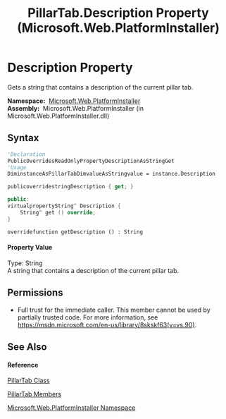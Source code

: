 ﻿---
title: PillarTab.Description Property  (Microsoft.Web.PlatformInstaller)
TOCTitle: Description Property
ms:assetid: P:Microsoft.Web.PlatformInstaller.PillarTab.Description
ms:mtpsurl: https://msdn.microsoft.com/en-us/library/microsoft.web.platforminstaller.pillartab.description(v=VS.90)
ms:contentKeyID: 22049644
ms.date: 05/02/2012
mtps_version: v=VS.90
f1_keywords:
- Microsoft.Web.PlatformInstaller.PillarTab.Description
- Microsoft.Web.PlatformInstaller.PillarTab.get_Description
dev_langs:
- CSharp
- JScript
- VB
- c++
api_location:
- Microsoft.Web.PlatformInstaller.dll
api_name:
- Microsoft.Web.PlatformInstaller.PillarTab.Description
- Microsoft.Web.PlatformInstaller.PillarTab.get_Description
api_type:
- Managed
topic_type:
- apiref
- kbSyntax
product_family_name: VS
ROBOTS: INDEX,FOLLOW
---

# Description Property

Gets a string that contains a description of the current pillar tab.

**Namespace:**  [Microsoft.Web.PlatformInstaller](microsoft-web-platforminstaller-namespace.md)  
**Assembly:**  Microsoft.Web.PlatformInstaller (in Microsoft.Web.PlatformInstaller.dll)

## Syntax

``` vb
'Declaration
PublicOverridesReadOnlyPropertyDescriptionAsStringGet
'Usage
DiminstanceAsPillarTabDimvalueAsStringvalue = instance.Description
```

``` csharp
publicoverridestringDescription { get; }
```

``` c++
public:
virtualpropertyString^ Description {
    String^ get () override;
}
```

``` jscript
overridefunction getDescription () : String
```

#### Property Value

Type: String  
A string that contains a description of the current pillar tab.  

## Permissions

  - Full trust for the immediate caller. This member cannot be used by partially trusted code. For more information, see <https://msdn.microsoft.com/en-us/library/8skskf63(v=vs.90)>.

## See Also

#### Reference

[PillarTab Class](pillartab-class-microsoft-web-platforminstaller.md)

[PillarTab Members](pillartab-members-microsoft-web-platforminstaller.md)

[Microsoft.Web.PlatformInstaller Namespace](microsoft-web-platforminstaller-namespace.md)

